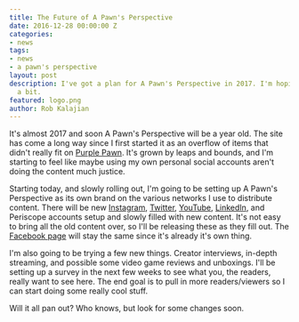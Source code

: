 ```yaml
---
title: The Future of A Pawn's Perspective
date: 2016-12-28 00:00:00 Z
categories:
- news
tags:
- news
- a pawn's perspective
layout: post
description: I've got a plan for A Pawn's Perspective in 2017. I'm hoping to expand
  a bit.
featured: logo.png
author: Rob Kalajian
---
```


It's almost 2017 and soon A Pawn's Perspective will be a year old. The site has come a long way since I first started it as an overflow of items that didn't really fit on [Purple Pawn](http://purplepawn.com). It's grown by leaps and bounds, and I'm starting to feel like maybe using my own personal social accounts aren't doing the content much justice.

Starting today, and slowly rolling out, I'm going to be setting up A Pawn's Perspective as its own brand on the various networks I use to distribute content. There will be new [Instagram](https://www.instagram.com/pawnsperspective/), [Twitter](https://twitter.com/perspectivepawn), [YouTube](https://www.youtube.com/channel/UCn0oN0SslDDS5Od5usgJ9fw), [LinkedIn](https://www.linkedin.com/company/11005917), and Periscope accounts setup and slowly filled with new content. It's not easy to bring all the old content over, so I'll be releasing these as they fill out. The [Facebook page](https://www.facebook.com/pawnsperspective) will stay the same since it's already it's own thing.

I'm also going to be trying a few new things. Creator interviews, in-depth streaming, and possible some video game reviews and unboxings. I'll be setting up a survey in the next few weeks to see what you, the readers, really want to see here. The end goal is to pull in more readers/viewers so I can start doing some really cool stuff.

Will it all pan out? Who knows, but look for some changes soon.
